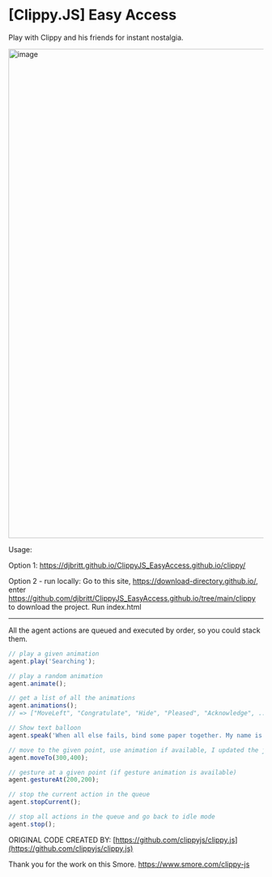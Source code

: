 [Clippy.JS] Easy Access
=========
Play with Clippy and his friends for instant nostalgia.  

<img width="964" alt="image" src="https://user-images.githubusercontent.com/28036018/214519114-b7fe1e02-3577-4e02-ab74-a8b07e5b59f3.png">


Usage:

Option 1: https://djbritt.github.io/ClippyJS_EasyAccess.github.io/clippy/

Option 2 - run locally: Go to this site, https://download-directory.github.io/, enter https://github.com/djbritt/ClippyJS_EasyAccess.github.io/tree/main/clippy to download the project. Run index.html

--------------
All the agent actions are queued and executed by order, so you could stack them.

```javascript
// play a given animation
agent.play('Searching');

// play a random animation
agent.animate();

// get a list of all the animations
agent.animations();
// => ["MoveLeft", "Congratulate", "Hide", "Pleased", "Acknowledge", ...]

// Show text balloon
agent.speak('When all else fails, bind some paper together. My name is Clippy.');

// move to the given point, use animation if available, I updated the js to use jquery.animate
agent.moveTo(300,400);

// gesture at a given point (if gesture animation is available)
agent.gestureAt(200,200);

// stop the current action in the queue
agent.stopCurrent();

// stop all actions in the queue and go back to idle mode
agent.stop();
```

ORIGINAL CODE CREATED BY: [https://github.com/clippyjs/clippy.js](https://github.com/clippyjs/clippy.js)

Thank you for the work on this Smore. https://www.smore.com/clippy-js
